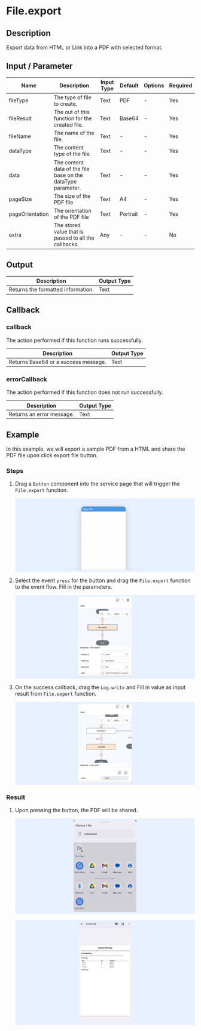 # File.export

## Description

Export data from HTML or Link into a PDF with selected format.

## Input / Parameter

| Name            | Description                                                             | Input Type | Default  | Options | Required |
| --------------- | ----------------------------------------------------------------------- | ---------- | -------  | ------- | -------- |
| fileType        | The type of file to create.                                             | Text       | PDF      | -       | Yes      |
| fileResult      | The out of this function for the created file.                          | Text       | Base64   | -       | Yes      |
| fileName        | The name of the file.                                                   | Text       | -        | -       | Yes      |
| dataType        | The content type of the file.                                           | Text       | -        | -       | Yes      |
| data            | The content data of the file base on the dataType parameter.            | Text       | -        | -       | Yes      |
| pageSize        | The size of the PDF file                                                | Text       | A4       | -       | Yes      |
| pageOrientation | The orientation of the PDF file                                         | Text       | Portrait | -       | Yes      |
| extra           | The stored value that is passed to all the callbacks.                   | Any        | -        | -       | No       |

## Output

| Description                                 | Output Type |
| ------------------------------------------- | ----------- |
| Returns the formatted information.          | Text        |

## Callback

### callback

The action performed if this function runs successfully.

| Description                                      | Output Type |
| -----------------------------------------------  | ----------- |
| Returns Base64 or a success message.             | Text        |

### errorCallback

The action performed if this function does not run successfully.

| Description                                 | Output Type |
| ------------------------------------------- | ----------- |
| Returns an error message.                   | Text        |

## Example

In this example, we will export a sample PDF from a HTML and share the PDF file upon click export file button.

### Steps

1. Drag a `Button` component into the service page that will trigger the `File.export` function.
    
    <div style="display:flex; align-items:center; justify-content:center; background-color: #E7F1FF;">
        <img src="./export-step-1.png"
        style="width: 40%; padding: 5px;"/>
    </div>

2. Select the event `press` for the button and drag the `File.export` function to the event flow. Fill in the parameters.
    
    <div style="display:flex; align-items:center; justify-content:center; background-color: #E7F1FF;">
        <img src="./export-step-2.png"
        style="width: 30%; padding: 5px;"/>
    </div>

3. On the success callback, drag the `Log.write` and Fill in value as input result from `File.export` function.
    
    <div style="display:flex; align-items:center; justify-content:center; background-color: #E7F1FF;">
        <img src="./export-step-3.png"
        style="width: 30%; padding: 5px;"/>
    </div>

### Result

1. Upon pressing the button, the PDF will be shared.
   
    <div style="display:flex; align-items:center; justify-content:center; background-color: #E7F1FF;">
        <img src="./export-result-1.png"
        style="width: 35%; padding: 5px;"/>
    </div>
    <br/>
    <div style="display:flex; align-items:center; justify-content:center; background-color: #E7F1FF;">
        <img src="./export-result-2.png"
        style="width: 30%; padding: 5px;"/>
    </div>